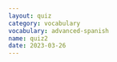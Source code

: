 ```yaml
---
layout: quiz
category: vocabulary
vocabulary: advanced-spanish
name: quiz2
date: 2023-03-26
---
```

